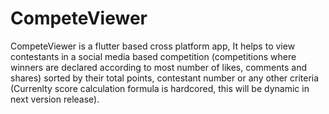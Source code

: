 # CompeteViewer
CompeteViewer is a flutter based cross platform app, It helps to view contestants in a social media based competition (competitions where winners are declared according to most number of likes, comments and shares) sorted by their total points, contestant number or any other criteria (Currenlty score calculation formula is hardcored, this will be dynamic in next version release).
